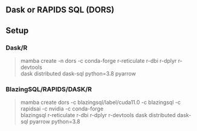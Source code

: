
##  Dask or RAPIDS SQL (DORS)


## Setup

### Dask/R

> mamba create -n dors -c conda-forge r-reticulate r-dbi r-dplyr r-devtools \
>     dask distributed dask-sql python=3.8 pyarrow

### BlazingSQL/RAPIDS/DASK/R

> mamba create dors -c blazingsql/label/cuda11.0 -c blazingsql -c rapidsai -c nvidia -c conda-forge \
>   blazingsql r-reticulate r-dbi r-dplyr r-devtools dask distributed dask-sql pyarrow python=3.8


